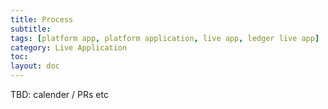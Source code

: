 ```yaml
---
title: Process
subtitle:
tags: [platform app, platform application, live app, ledger live app]
category: Live Application
toc:
layout: doc
---
```




TBD: calender / PRs etc
